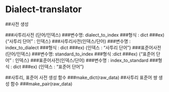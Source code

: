 # Dialect-translator


##사전 생성

###사투리사전 (단어/인덱스)
###변수명: dialect_to_index
###형식 : dict 
###ex) {“사투리 단어” : 인덱스}
###사투리사전(인덱스/단어)
###변수명 : index_to_dialect
###형식 : dict 
###ex) {인덱스 : “사투리 단어”}
###표준어사전 (단어/인덱스)
###변수명: standard_to_index
###형식 :dict 
###ex)  {“표준어 단어” : 인덱스}
###표준어사전(인덱스/단어)
###변수명 : index_to_standard
###형식 : dict 
###ex) {인덱스 : “표준어 단어”}

##사투리, 표준어 사전 생성 함수
  ###make_dict(raw_data)
##사투리 표준어 쌍 생성 함수 
  ###make_pair(raw_data)
